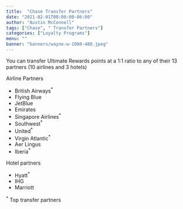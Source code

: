 ```yaml
---
title:  "Chase Transfer Partners"
date: "2021-02-01T08:00:00-06:00"
author: "Austin McConnell"
tags: ["Chase", " Transfer Partners"]
categories: ["Loyalty Programs"]
menu: ""
banner: "banners/wayne-w-1080-460.jpeg"
---
```


You can transfer Ultimate Rewards points at a 1:1 ratio to any of their 13 partners (10 airlines and 3 hotels)
<!--more-->

Airline Partners
- British Airways<sup>*</sup>
- Flying Blue
- JetBlue
- Emirates
- Singapore Airlines<sup>*</sup>
- Southwest<sup>*</sup>
- United<sup>*</sup>
- Virgin Atlantic<sup>*</sup>
- Aer Lingus
- Iberia<sup>*</sup>

Hotel partners
- Hyatt<sup>*</sup>
- IHG
- Marriott

<sup>*</sup> Top transfer partners
